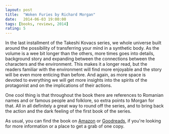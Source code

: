 ```yaml
---
layout: post
title:  "Woken Furies by Richard Morgan"
date:   2014-06-03 19:00:00
tags: [books, reviews, 2014]
rating: 5
---
```


In the last installment of the Takeshi Kovacs series, we whole universe built around the possibility of transferring your mind in a synthetic body.
As the volume is a wee bit longer than the others, more times goes into details, background story and expanding between the connections between the characters and the environment. This makes it a longer read, but the readers familiar with the environment will find more enjoyable and the story will be even more enticing than before. And again, as more space is devoted to everything we will get more insights into the spirits of the protagonist and on the implications of their actions.

One cool thing is that throughout the book there are references to Romanian names and or famous people and folklore, so extra points to Morgan for that. All in all definitely a great way to round off the series, and to bring back the action and the dark feeling of the first book of the series.

As usual, you can find the book on [Amazon] or [Goodreads], if you're looking for more information or a place to get a grab of one copy.

[Amazon]: http://www.amazon.com/Woken-Furies-Takeshi-Kovacs-Novel/dp/0345499778
[Goodreads]: https://www.goodreads.com/book/show/1747814.Woken_Furies
